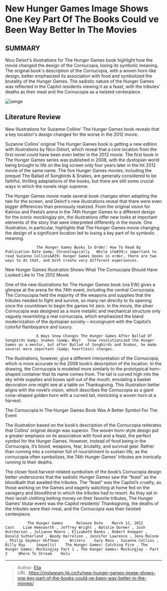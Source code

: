 # New Hunger Games Image Shows One Key Part Of The Books Could ve Been Way Better In The Movies


## SUMMARY 



  Nico Delort&#39;s illustrations for The Hunger Games book highlight how the movie changed the design of the Cornucopia, losing its symbolic meaning.   The original book&#39;s description of the Cornucopia, with a woven horn-like design, better emphasized its association with food and symbolized the brutality of the Hunger Games.   The sadistic nature of the Hunger Games was reflected in the Capitol residents viewing it as a feast, with the tributes&#39; deaths as their meal and the Cornucopia as a twisted centerpiece.  

![iamge](https://static1.srcdn.com/wordpress/wp-content/uploads/2024/01/katniss-hunger-with-games-book-cover.jpg)

## Literature Review

New illustrations for Suzanne Collins&#39; The Hunger Games book reveals that a key location&#39;s design  changed for the worse in the 2012 movie.




Suzanne Collins’ original The Hunger Games book is getting a new edition with illustrations by Nico Delort, which reveal that a core location from the first novel could have been even better in the 2012 movie. The first book in The Hunger Games series was published in 2008, with the dystopian world being brought to life on the big screen only four years later in the hit 2012 movie of the same name. The five Hunger Games movies, including the prequel The Ballad of Songbirds &amp; Snakes, are generally considered to be faithful, thrilling adaptations of the books, but there are still some crucial ways in which the novels reign supreme.




The Hunger Games movie made several book changes when adapting the tale for the screen, and Delort&#39;s new illustrations reveal that there were even bigger differences than previously realized. From the original vision for Katniss and Peeta’s arena in the 74th Hunger Games to a different design for the iconic mockingjay pin, the illustrations offer new looks at important elements of the story that were interpreted differently in the movie. One illustration, in particular, highlights that The Hunger Games movie changing the design of a significant location led to losing a key part of its symbolic meaning.

                  The Hunger Games Books In Order: How To Read By Publication Date &amp; Chronologically   While it&#39;s important to read Suzanne Collins&#39; Hunger Games books in order, there are two ways to do that, and both create very different experiences.   


 New Hunger Games Illustration Shows What The Cornucopia Should Have Looked Like In The 2012 Movie 
          




One of the new illustrations for The Hunger Games book (via EW) gives a glimpse at the arena for the 74th event, including the central Cornucopia. The Cornucopia held the majority of the weapons and supplies that the tributes needed to fight and survive, so many ran directly to its opening once the countdown to begin the games hit zero. In the movie, the silver Cornucopia was designed as a more metallic and mechanical structure only vaguely resembling a real cornucopia, which emphasized the bland modernization of the dystopian society – incongruent with the Capitol’s colorful flamboyance and luxury.

                  6 Ways Snow Changes The Hunger Games After Ballad Of Songbirds &amp; Snakes (&amp; Why)   Snow revolutionized the Hunger Games as a mentor, but after Ballad of Songbirds and Snakes, he made several more important (&amp; heartless) changes.   

The illustrations, however, give a different interpretation of the Cornucopia, which is more accurate to the 2008 book’s description of the location. In the drawing, the Cornucopia is modeled more similarly to the prototypical horn-shaped container that its name comes from. The tail is curved high into the sky while supplies and boxes spill out of the mouth, emulating a basket decoration one might see at a table on Thanksgiving. This illustration better aligns with the novel’s vision, which describes the Cornucopia as a giant cone-shaped golden horn with a curved tail, mimicking a woven horn at a harvest.






 The Cornucopia In The Hunger Games Book Was A Better Symbol For The Event 
         

The illustration based on the book’s description of the Cornucopia reiterates that Collins’ original design was superior. The woven horn-style design put a greater emphasis on its association with food and a feast, the perfect symbol for the Hunger Games. However, instead of food being in the Cornucopia, it’s blood, weapons, fear, brutality, and survival gear. Rather than running into a container full of nourishment to sustain life, as the cornucopia often symbolizes, the 74th Hunger Games&#39; tributes are ironically running to their deaths.

The closer food harvest-related symbolism of the book’s Cornucopia design better underscores that the sadistic Hunger Games saw the “feast” as the bloodbath that awaited the tributes. The “feast” was the Capitol’s cruelty, as those working on the Games and eagerly watching at home fed on the savagery and bloodthirst to which the tributes had to resort. As they sat in their lavish clothing betting money on their favorite tributes, The Hunger Games’ titular event was the Capitol residents’ Thanksgiving, the deaths of the tributes were their meal, and the Cornucopia was their twisted centerpiece.




              The Hunger Games      Release Date    March 12, 2012     Cast    Liam Hemsworth , Jeffrey Wright , Natalie Dormer , Josh Hutcherson , Julianne Moore , Elizabeth Banks , Robert Knepper , Donald Sutherland , Woody Harrelson , Jennifer Lawrence , Jena Malone , Philip Seymour Hoffman     Writers    Gary Ross , Suzanne Collins , Billy Ray     Sequel(s)    The Hunger Games: Catching Fire , The Hunger Games: Mockingjay Part 1 , The Hunger Games: Mockingjay - Part 2     Where To Stream    Hulu      



---

> Author: [Ella](https://instagram.hk.cn/)  
> URL: https://instagram.hk.cn/tv/new-hunger-games-image-shows-one-key-part-of-the-books-could-ve-been-way-better-in-the-movies/  

